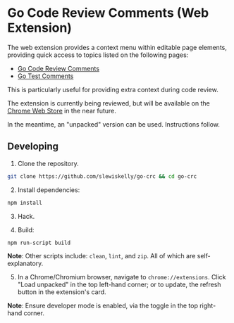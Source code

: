 # Go Code Review Comments (Web Extension)

The web extension provides a context menu within editable page elements,
providing quick access to topics listed on the following pages:

*   [Go Code Review Comments](https://github.com/golang/go/wiki/CodeReviewComments/)
*   [Go Test Comments](https://github.com/golang/go/wiki/TestComments/)

This is particularly useful for providing extra context during code review.

The extension is currently being reviewed, but will be available on the
[Chrome Web Store](https://chrome.google.com/webstore/category/extensions/)
in the near future.

In the meantime, an "unpacked" version can be used. Instructions follow.

## Developing

1. Clone the repository.

```sh
git clone https://github.com/slewiskelly/go-crc && cd go-crc
```

2. Install dependencies:

```sh
npm install
```

3. Hack. 

4. Build:

```sh
npm run-script build
```

**Note**: Other scripts include: `clean`, `lint`, and `zip`. All of which are
self-explanatory.

5. In a Chrome/Chromium browser, navigate to `chrome://extensions`. Click
   "Load unpacked" in the top left-hand corner; or to update, the refresh button
   in the extension's card.

**Note**: Ensure developer mode is enabled, via the toggle in the top right-hand
corner.
